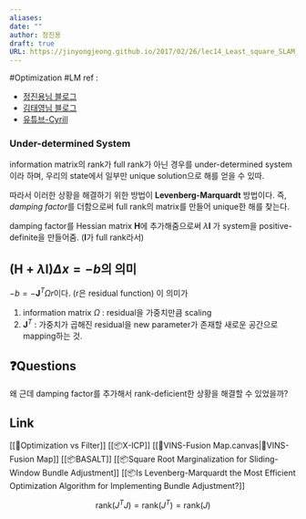 ```yaml
---
aliases: 
date: ""
author: 정진용
draft: true
URL: https://jinyongjeong.github.io/2017/02/26/lec14_Least_square_SLAM_landmark/
---
```

#Optimization #LM
ref : 
- [정진용님 블로그](https://www.youtube.com/watch?v=I8wCohCAS60)
- [김태영님 블로그](https://www.youtube.com/watch?v=I8wCohCAS60)
- [유튜브-Cyrill](https://www.youtube.com/watch?v=mZBdPgBtrCM)

### Under-determined System
information matrix의 rank가 full rank가 아닌 경우를 under-determined system이라 하며, 우리의 state에서 일부만 unique solution으로 해를 얻을 수 있따.

따라서 이러한 상황을 해결하기 위한 방법이 **Levenberg-Marquardt** 방법이다.
즉, *damping factor*를 더함으로써 full rank의 matrix를 만들어 unique한 해를 찾는다.

damping factor를 Hessian matrix $\mathbf{H}$에 추가해줌으로써 $\lambda \mathbf{I}$ 가 system을 positive-definite을 만들어줌. ($\mathbf{I}$가 full rank라서)


## $(\mathbf{H}+\lambda\mathbf{I})\Delta x = -b$의 의미

$-b = - \mathbf{J}^T \Omega r$이다. (r은 residual function)
이 의미가 
1. information matrix $\Omega$ : residual을 가중치만큼 scaling 
2. $\mathbf{J}^T$ : 가중치가 곱해진 residual을 new parameter가 존재할 새로운 공간으로 mapping하는 것.

## ❓️Questions
왜 근데 damping factor를 추가해서 rank-deficient한 상황을 해결할 수 있었을까?

## Link
[[🔎Optimization vs Filter]]
[[📦️X-ICP]]
[[🧩VINS-Fusion Map.canvas|🧩VINS-Fusion Map]]
[[📦️BASALT]]
[[📦️Square Root Marginalization for Sliding-Window Bundle Adjustment]]
[[📦️Is  Levenberg-Marquardt the Most Efficient Optimization Algorithm for Implementing Bundle Adjustment?]]

$$
\mathrm{rank}(J^TJ) = \mathrm{rank}(J^T)=\mathrm{rank}(J)
$$
